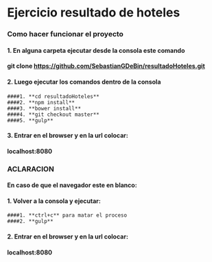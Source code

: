 # **Ejercicio resultado de hoteles**

### Como hacer funcionar el proyecto

#### 1. En alguna carpeta ejecutar desde la consola este comando
#### git clone https://github.com/SebastianGDeBin/resultadoHoteles.git

#### 2. Luego ejecutar los comandos dentro de la consola
    ####1. **cd resultadoHoteles**
    ####2. **npm install**
    ####3. **bower install**
    ####4. **git checkout master**
    ####5. **gulp**

#### 3. Entrar en el browser y en la url colocar:
#### **localhost:8080**

###    **ACLARACION**
####    En caso de que el navegador este en blanco:

#### 1. Volver a la consola y ejecutar:
    ####1. **ctrl+c** para matar el proceso
    ####2. **gulp**

#### 2. Entrar en el browser y en la url colocar:
#### **localhost:8080**